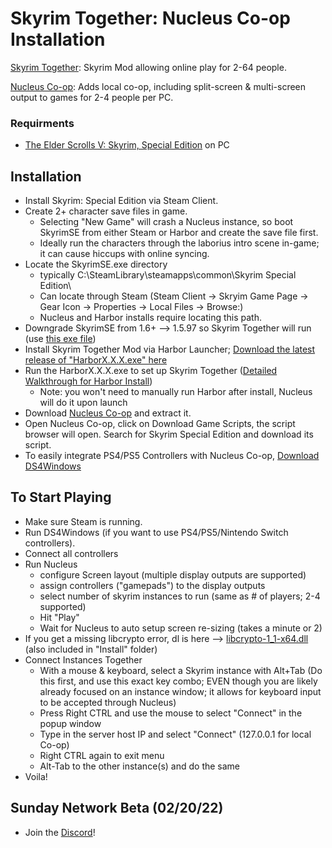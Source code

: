 # Skyrim Together: Nucleus Co-op Installation

[Skyrim Together](https://skyrim-together.com/): Skyrim Mod allowing online play for 2-64 people.

[Nucleus Co-op](https://nucleus-coop.github.io/): Adds local co-op, including split-screen & multi-screen output to games for 2-4 people per PC.


### Requirments
- [The Elder Scrolls V: Skyrim, Special Edition](https://store.steampowered.com/app/489830/The_Elder_Scrolls_V_Skyrim_Special_Edition/) on PC

## Installation
- Install Skyrim: Special Edition via Steam Client.
- Create 2+ character save files in game.
    - Selecting "New Game" will crash a Nucleus instance, so boot SkyrimSE from either Steam or Harbor and create the save file first.
    - Ideally run the characters through the laborius intro scene in-game; it can cause hiccups with online syncing.
- Locate the SkyrimSE.exe directory 
    - typically C:\SteamLibrary\steamapps\common\Skyrim Special Edition\ 
    - Can locate through Steam (Steam Client -> Skryim Game Page -> Gear Icon -> Properties -> Local Files -> Browse:)
    - Nucleus and Harbor installs require locating this path.
- Downgrade SkyrimSE from 1.6+ --> 1.5.97 so Skyrim Together will run (use [this exe file](https://www.nexusmods.com/skyrimspecialedition/mods/57618?tab=files))
- Install Skyrim Together Mod via Harbor Launcher; [Download the latest release of "HarborX.X.X.exe" here](https://github.com/SkyrimTogether/issues-launcher/releases) 
- Run the HarborX.X.X.exe to set up Skyrim Together ([Detailed Walkthrough for Harbor Install](https://docs.google.com/document/d/1zQKsZSSwDIe9zOuYRux0_BKXr6ojzXpYFsiYSk-ygxg/edit#)) 
    - Note: you won't need to manually run Harbor after install, Nucleus will do it upon launch
- Download [Nucleus Co-op](https://github.com/ZeroFox5866/nucleuscoop/releases) and extract it.
- Open Nucleus Co-op, click on Download Game Scripts, the script browser will open. Search for Skyrim Special Edition and download its script.
- To easily integrate PS4/PS5 Controllers with Nucleus Co-op, [Download DS4Windows](https://ds4-windows.com/download/ryochan7-ds4windows)

## To Start Playing
- Make sure Steam is running.
- Run DS4Windows (if you want to use PS4/PS5/Nintendo Switch controllers).
- Connect all controllers
- Run Nucleus 
    - configure Screen layout (multiple display outputs are supported)
    - assign controllers ("gamepads") to the display outputs 
    - select number of skyrim instances to run (same as # of players; 2-4 supported)
    - Hit "Play"
    - Wait for Nucleus to auto setup screen re-sizing (takes a minute or 2)
- If you get a missing libcrypto error, dl is here --> [libcrypto-1_1-x64.dll](https://cdn.discordapp.com/attachments/247838017002143746/775133629163634708/libcrypto-1_1-x64.dll) (also included in "Install" folder)
- Connect Instances Together
    - With a mouse & keyboard, select a Skyrim instance with Alt+Tab (Do this first, and use this exact key combo; EVEN though you are likely already focused on an instance window; it allows for keyboard input to be accepted through Nucleus)
    - Press Right CTRL and use the mouse to select "Connect" in the popup window
    - Type in the server host IP and select "Connect" (127.0.0.1 for local Co-op)
    - Right CTRL again to exit menu
    - Alt-Tab to the other instance(s) and do the same
- Voila!


## Sunday Network Beta (02/20/22)
- Join the [Discord](https://discord.gg/Q4vzWaAz)!

